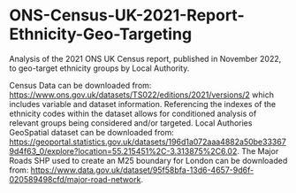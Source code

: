# ONS-Census-UK-2021-Report-Ethnicity-Geo-Targeting

Analysis of the 2021 ONS UK Census report, published in November 2022, to geo-target ethnicity groups by Local Authority. 

Census Data can be downloaded from: https://www.ons.gov.uk/datasets/TS022/editions/2021/versions/2 which includes variable and dataset information. Referencing the indexes of the ethnicity codes within the dataset allows for conditioned analysis of relevant groups being considered and/or targeted. Local Authories GeoSpatial dataset can be downloaded from: https://geoportal.statistics.gov.uk/datasets/196d1a072aaa4882a50be333679d4f63_0/explore?location=55.215451%2C-3.313875%2C6.02. The Major Roads SHP used to create an M25 boundary for London can be downloaded from: https://www.data.gov.uk/dataset/95f58bfa-13d6-4657-9d6f-020589498cfd/major-road-network. 
